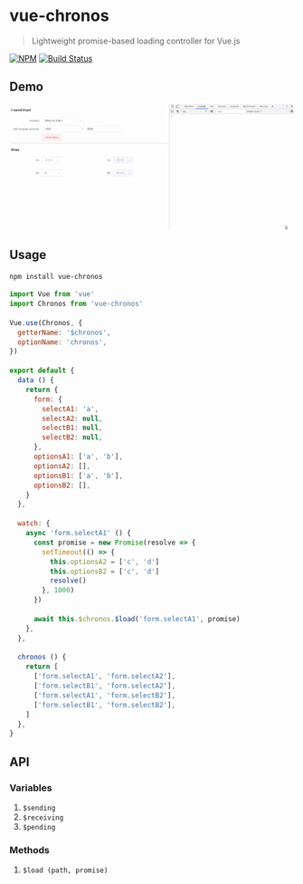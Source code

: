 # vue-chronos

> Lightweight promise-based loading controller for Vue.js

[![NPM](https://nodei.co/npm/vue-chronos.png?compact=true)](https://www.npmjs.org/package/vue-chronos)
[![Build Status](https://img.shields.io/travis/iendeavor/vue-chronos)](https://travis-ci.org/iendeavor/vue-chronos)

## Demo

![Basic usage](./images/basic-usage.gif)

## Usage

```sh
npm install vue-chronos
```

```js
import Vue from 'vue'
import Chronos from 'vue-chronos'

Vue.use(Chronos, {
  getterName: '$chronos',
  optionName: 'chronos',
})

export default {
  data () {
    return {
      form: {
        selectA1: 'a',
        selectA2: null,
        selectB1: null,
        selectB2: null,
      },
      optionsA1: ['a', 'b'],
      optionsA2: [],
      optionsB1: ['a', 'b'],
      optionsB2: [],
    }
  },

  watch: {
    async 'form.selectA1' () {
      const promise = new Promise(resolve => {
        setTimeout(() => {
          this.optionsA2 = ['c', 'd']
          this.optionsB2 = ['c', 'd']
          resolve()
        }, 1000)
      })

      await this.$chronos.$load('form.selectA1', promise)
    },
  },

  chronos () {
    return [
      ['form.selectA1', 'form.selectA2'],
      ['form.selectB1', 'form.selectA2'],
      ['form.selectA1', 'form.selectB2'],
      ['form.selectB1', 'form.selectB2'],
    ]
  },
}
```

## API

### Variables
1. `$sending`
2. `$receiving`
3. `$pending`

### Methods
1. `$load (path, promise)`
